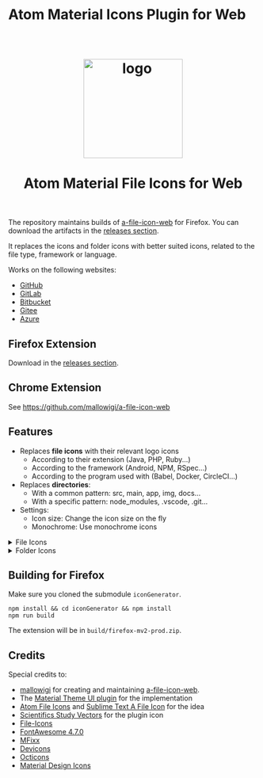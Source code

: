# Atom Material Icons Plugin for Web

<h1 align="center">
  <br>
    <img src="https://raw.githubusercontent.com/mallowigi/a-file-icon-idea/master/src/main/resources/META-INF/pluginIcon.svg?sanitize=true" alt="logo" width="200">
  <br><br>
  Atom Material File Icons for Web
  <br>
  <br>
</h1>

The repository maintains builds of [a-file-icon-web](https://github.com/mallowigi/a-file-icon-web) for Firefox.
You can download the artifacts in the [releases section](https://github.com/Nerixyz/a-file-icon-web/releases).

It replaces the icons and folder icons with better suited icons, related to the file type, framework or language.

Works on the following websites:

- [GitHub](https://github.com)
- [GitLab](https://gitlab.com)
- [Bitbucket](https://bitbucket.org)
- [Gitee](https://gitee.com)
- [Azure](https://dev.azure.com)

## Firefox Extension

Download in the [releases section](https://github.com/Nerixyz/a-file-icon-web/releases).

## Chrome Extension

See <https://github.com/mallowigi/a-file-icon-web>

## Features

- Replaces **file icons** with their relevant logo icons
    - According to their extension (Java, PHP, Ruby...)
    - According to the framework (Android, NPM, RSpec...)
    - According to the program used with (Babel, Docker, CircleCI...)
- Replaces **directories**:
    - With a common pattern: src, main, app, img, docs...
    - With a specific pattern: node_modules, .vscode, .git...
- Settings:
    - Icon size: Change the icon size on the fly
    - Monochrome: Use monochrome icons


<details>
<summary>File Icons</summary>

![File Icons](https://raw.githubusercontent.com/mallowigi/iconGenerator/master/assets/files.png)

</details>

<details>
<summary>Folder Icons</summary>

![Folder Icons](https://raw.githubusercontent.com/mallowigi/iconGenerator/master/assets/folders.png)

</details>

## Building for Firefox

Make sure you cloned the submodule `iconGenerator`.

```
npm install && cd iconGenerator && npm install
npm run build
```

The extension will be in `build/firefox-mv2-prod.zip`.

## Credits

Special credits to:

- [mallowigi](https://github.com/mallowigi) for creating and maintaining [a-file-icon-web](https://github.com/mallowigi/a-file-icon-web).
- The [Material Theme UI plugin](https://www.material-theme.com) for the implementation
- [Atom File Icons](https://github.com/file-icons/atom)
  and [Sublime Text A File Icon](https://github.com/SublimeText/AFileIcon) for the idea
- [Scientifics Study Vectors](https://www.svgrepo.com/svg/121720/atom) for the plugin icon
- [File-Icons](https://github.com/file-icons/source/blob/master/charmap.md)
- [FontAwesome 4.7.0](https://fontawesome.com/v4.7.0/cheatsheet/)
- [MFixx](https://github.com/file-icons/MFixx/blob/master/charmap.md)
- [Devicons](https://github.com/file-icons/DevOpicons/blob/master/charmap.md)
- [Octicons](https://octicons.github.com/)
- [Material Design Icons](https://materialdesignicons.com/)
